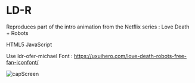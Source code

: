# LD-R
Reproduces part of the intro animation from the Netflix series : Love Death + Robots

HTML5 JavaScript

Use ldr-ofer-michael Font : https://uxuihero.com/love-death-robots-free-fan-iconfont/

![capScreen](https://github.com/fancyfulscript/LD+R/blob/main/ldr-capscreen.png?raw=true)
